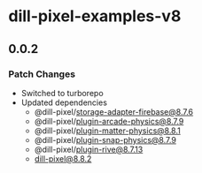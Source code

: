 # dill-pixel-examples-v8

## 0.0.2

### Patch Changes

- Switched to turborepo
- Updated dependencies
  - @dill-pixel/storage-adapter-firebase@8.7.6
  - @dill-pixel/plugin-arcade-physics@8.7.9
  - @dill-pixel/plugin-matter-physics@8.8.1
  - @dill-pixel/plugin-snap-physics@8.7.9
  - @dill-pixel/plugin-rive@8.7.13
  - dill-pixel@8.8.2
